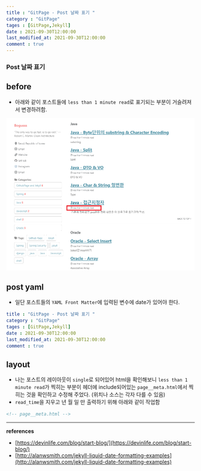 ```yaml
---
title : "GitPage - Post 날짜 표기 "
category : "GitPage"
tages : [GitPage,Jekyll]
date : 2021-09-30T12:00:00
last_modified_at: 2021-09-30T12:00:00
comment : true
---
```


### Post 날짜 표기
## before
- 아래와 같이 포스트들에 `less than 1 minute read`로 표기되는 부분이 거슬려져서 변경하려함.
<img src="/assets/images/posts/addDateImage1.png" alt="image-20201024170236744" class="image-shadow-card" />

## post yaml
- 일단 포스트들의 `YAML Front Matter`에 입력된 변수에 date가 있어야 한다.
```yaml
title : "GitPage - Post 날짜 표기 "
category : "GitPage"
tages : [GitPage,Jekyll]
date : 2021-09-30T12:00:00
last_modified_at: 2021-09-30T12:00:00
comment : true
```

## layout
- 나는 포스트의 레이아웃이 `single`로 되어있어 html을 확인해보니 `less than 1 minute read`가 찍히는 부분이 헤더에 include되어있는 `page__meta.html`에서 찍히는 것을 확인하고 수정해 주었다. (위치나 소스는 각자 다를 수 있음)
- `read_time`을 지우고 년 월 일 만 출력하기 위해 아래와 같이 작업함
```html
<!-- page__meta.html -->

```

----
**references**

- [https://devinlife.com/blog/start-blog/](https://devinlife.com/blog/start-blog/)
- [http://alanwsmith.com/jekyll-liquid-date-formatting-examples](http://alanwsmith.com/jekyll-liquid-date-formatting-examples)